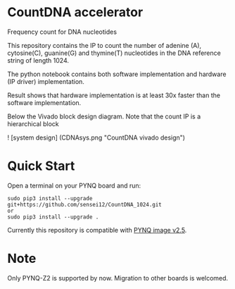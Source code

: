 # CountDNA accelerator
Frequency count for DNA nucleotides

This repository contains the IP to count the number of adenine (A), cytosine(C), guanine(G) and thymine(T) nucleotides in the DNA reference string of length 1024. 

The python notebook contains both software implementation and hardware (IP driver) implementation. 

Result shows that hardware implementation is at least 30x faster than the software implementation.

Below the Vivado block design diagram.  Note that the count IP is a hierarchical block

! [system design] (CDNAsys.png "CountDNA vivado design")

# Quick Start

Open a terminal on your PYNQ board and run:

    sudo pip3 install --upgrade git+https://github.com/sensei12/CountDNA_1024.git
    or
    sudo pip3 install --upgrade .


Currently this repository is compatible with [PYNQ image v2.5](https://http://www.pynq.io/board.html).

# Note

Only PYNQ-Z2 is supported by now. Migration to other boards is welcomed.
